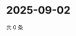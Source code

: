 # 2025-09-02

共 0 条

<!-- BEGIN ZHIHUVIDEO -->
<!-- 最后更新时间 Tue Sep 02 2025 03:08:26 GMT+0800 (China Standard Time) -->

<!-- END ZHIHUVIDEO -->
